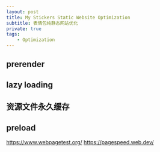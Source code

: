 ```yaml
---
layout: post
title: My Stickers Static Website Optimization
subtitle: 表情包纯静态网站优化
private: true
tags:
    - Optimization
---
```



## prerender
## lazy loading
## 资源文件永久缓存
## preload


https://www.webpagetest.org/
https://pagespeed.web.dev/